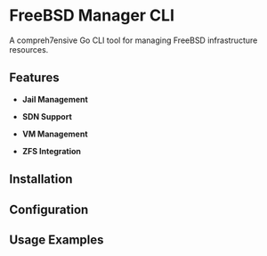 # FreeBSD Manager CLI

A compreh7ensive Go CLI tool for managing FreeBSD infrastructure resources.

## Features

- **Jail Management**

- **SDN Support**

- **VM Management**

- **ZFS Integration**


## Installation

## Configuration

## Usage Examples

